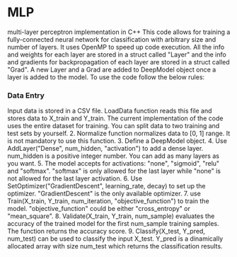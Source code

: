 # MLP
multi-layer perceptron implementation in C++
This code allows for training a fully-connected neural network for classification with arbitrary size and 
number of layers. It uses OpenMP to speed up code execution. All the info and weights for each layer are 
stored in a struct called "Layer" and the info and gradients for backpropagation of each layer are stored 
in a struct called "Grad". A new Layer and a Grad are added to DeepModel object once a layer is added to 
the model. To use the code follow the below rules:

### Data Entry 
Input data is stored in a CSV file. LoadData function reads this file and stores data to X_train and Y_train.
The current implementation of the code uses the entire dataset for training. You can split data to two training 
and test sets by yourself.
2. Normalize function normalizes data to [0, 1] range. It is not mandatory to use this function.
3. Define a DeepModel object.
4. Use AddLayer("Dense", num_hidden, "activation") to add a dense layer. num_hidden is a positive integer number.
You can add as many layers as you want.
5. The model accepts for activations: "none", "sigmoid", "relu" and "softmax". "softmax" is only allowed for the
last layer while "none" is not allowed for the last layer activation.
6. Use SetOptimizer("GradientDescent", learning_rate, decay) to set up the optimizer. "GradientDescent" is the
only available optimizer.
7. use Train(X_train, Y_train, num_iteration, "objective_function") to train the model. "objective_function"
could be either "cross_entropy" or "mean_square".
8. Validate(X_train, Y_train, num_sample) evaluates the accuracy of the trained model for the first num_sample
training samples. The function returns the accuracy score.
9. Classify(X_test, Y_pred, num_test) can be used to classify the input X_test. Y_pred is a dinamically allocated 
array with size num_test which returns the classification results. 
